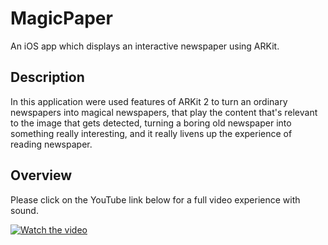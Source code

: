 # MagicPaper
An iOS app which displays an interactive newspaper using ARKit.

## Description
In this application were used features of ARKit 2 to turn an ordinary newspapers into magical newspapers, that play the content that's relevant to the image that gets detected, turning a boring old newspaper into something really interesting, and it really livens up the experience of reading newspaper.

## Overview

Please click on the YouTube link below for a full video experience with sound.

[![Watch the video](https://i.imgur.com/AgAKb2S.png)](https://www.youtube.com/watch?v=wde3uh4tf5M)
